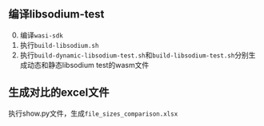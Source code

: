 ## 编译libsodium-test
0. 编译`wasi-sdk`
1. 执行`build-libsodium.sh`
2. 执行`build-dynamic-libsodium-test.sh`和`build-libsodium-test.sh`分别生成动态和静态libsodium test的wasm文件

## 生成对比的excel文件
执行show.py文件，生成`file_sizes_comparison.xlsx`